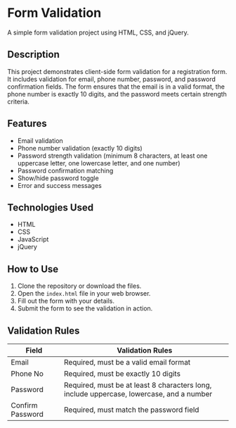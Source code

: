 # Form Validation

A simple form validation project using HTML, CSS, and jQuery.

## Description

This project demonstrates client-side form validation for a registration form. It includes validation for email, phone number, password, and password confirmation fields. The form ensures that the email is in a valid format, the phone number is exactly 10 digits, and the password meets certain strength criteria.

## Features

- Email validation
- Phone number validation (exactly 10 digits)
- Password strength validation (minimum 8 characters, at least one uppercase letter, one lowercase letter, and one number)
- Password confirmation matching
- Show/hide password toggle
- Error and success messages

## Technologies Used

- HTML
- CSS
- JavaScript
- jQuery

## How to Use

1. Clone the repository or download the files.
2. Open the `index.html` file in your web browser.
3. Fill out the form with your details.
4. Submit the form to see the validation in action.

## Validation Rules

| Field | Validation Rules |
| --- | --- |
| Email | Required, must be a valid email format |
| Phone No | Required, must be exactly 10 digits |
| Password | Required, must be at least 8 characters long, include uppercase, lowercase, and a number |
| Confirm Password | Required, must match the password field |
